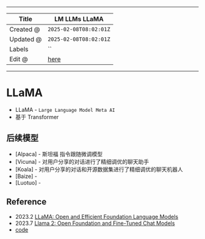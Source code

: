 -----

| Title     | LM LLMs LLaMA                                         |
| --------- | ----------------------------------------------------- |
| Created @ | `2025-02-08T08:02:01Z`                                |
| Updated @ | `2025-02-08T08:02:01Z`                                |
| Labels    | \`\`                                                  |
| Edit @    | [here](https://github.com/junxnone/aiwiki/issues/504) |

-----

# LLaMA

  - LLaMA - `Large Language Model Meta AI`
  - 基于 Transformer

## 后续模型

  - \[Alpaca\] - 斯坦福 指令跟随微调模型
  - \[Vicuna\] - 对用户分享的对话进行了精细调优的聊天助手
  - \[Koala\] - 对用户分享的对话和开源数据集进行了精细调优的聊天机器人
  - \[Baize\] -
  - \[Luotuo\] -

## Reference

  - 2023.2 [LLaMA: Open and Efficient Foundation Language
    Models](https://arxiv.org/abs/2302.13971)
  - 2023.7 [Llama 2: Open Foundation and Fine-Tuned Chat
    Models](https://readpaper.com/paper/1877177868599782912)
  - [code](https://github.com/facebookresearch/llama)
